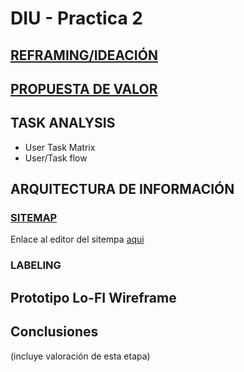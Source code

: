 # DIU - Practica 2

## [REFRAMING/IDEACIÓN](https://github.com/jhavimg/DIU/blob/master/P2/Malla%20receptora%20de%20informaci%C3%B3n_EGO.pdf)


## [PROPUESTA DE VALOR](https://github.com/jhavimg/DIU/blob/master/P2/Propuesta_de_valor.pdf)


## TASK ANALYSIS

* User Task Matrix 
* User/Task flow


## ARQUITECTURA DE INFORMACIÓN
### [SITEMAP](https://github.com/jhavimg/DIU/blob/master/P2/sitemap.png)
Enlace al editor del sitempa [aqui](https://www.gloomaps.com/6oaPaZdHed)
### LABELING


## Prototipo Lo-FI Wireframe 


## Conclusiones  
(incluye valoración de esta etapa)
